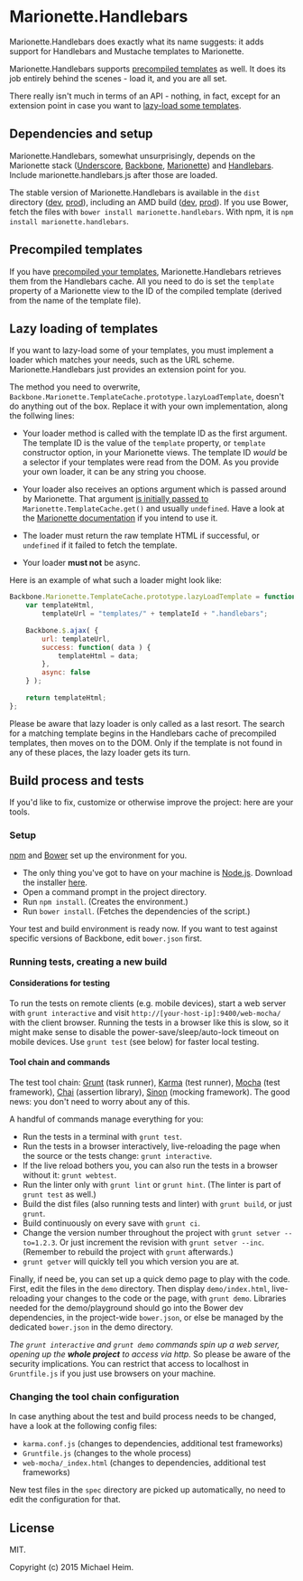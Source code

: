 # Marionette.Handlebars

Marionette.Handlebars does exactly what its name suggests: it adds support for Handlebars and Mustache templates to Marionette. 

Marionette.Handlebars supports [precompiled templates][hlb-precompiled] as well. It does its job entirely behind the scenes - load it, and you are all set.

There really isn't much in terms of an API - nothing, in fact, except for an extension point in case you want to [lazy-load some templates][lazy-loading].

## Dependencies and setup

Marionette.Handlebars, somewhat unsurprisingly, depends on the Marionette stack ([Underscore][], [Backbone][], [Marionette][]) and [Handlebars][]. Include marionette.handlebars.js after those are loaded.

The stable version of Marionette.Handlebars is available in the `dist` directory ([dev][dist-dev], [prod][dist-prod]), including an AMD build ([dev][dist-amd-dev], [prod][dist-amd-prod]). If you use Bower, fetch the files with `bower install marionette.handlebars`. With npm, it is `npm install marionette.handlebars`.

## Precompiled templates

If you have [precompiled your templates][hlb-precompiled], Marionette.Handlebars retrieves them from the Handlebars cache. All you need to do is set the `template` property of a Marionette view to the ID of the compiled template (derived from the name of the template file). 

## Lazy loading of templates

If you want to lazy-load some of your templates, you must implement a loader which matches your needs, such as the URL scheme. Marionette.Handlebars just provides an extension point for you.

The method you need to overwrite, `Backbone.Marionette.TemplateCache.prototype.lazyLoadTemplate`, doesn't do anything out of the box. Replace it with your own implementation, along the follwing lines:

- Your loader method is called with the template ID as the first argument. The template ID is the value of the `template` property, or `template` constructor option, in your Marionette views. The template ID _would_ be a selector if your templates were read from the DOM. As you provide your own loader, it can be any string you choose.

- Your loader also receives an options argument which is passed around by Marionette. That argument [is initially passed to][Marionette.TemplateCache-basic-usage] `Marionette.TemplateCache.get()` and usually `undefined`. Have a look at the [Marionette documentation][Marionette.TemplateCache-basic-usage] if you intend to use it.

- The loader must return the raw template HTML if successful, or `undefined` if it failed to fetch the template. 

- Your loader **must not** be async.

Here is an example of what such a loader might look like:

```javascript
Backbone.Marionette.TemplateCache.prototype.lazyLoadTemplate = function ( templateId, options ) {
    var templateHtml,
        templateUrl = "templates/" + templateId + ".handlebars";
      
    Backbone.$.ajax( {
        url: templateUrl,
        success: function( data ) {
            templateHtml = data;
        },
        async: false
    } );
    
    return templateHtml;
};
```

Please be aware that lazy loader is only called as a last resort. The search for a matching template begins in the Handlebars cache of precompiled templates, then moves on to the DOM. Only if the template is not found in any of these places, the lazy loader gets its turn.

## Build process and tests

If you'd like to fix, customize or otherwise improve the project: here are your tools.

### Setup

[npm][] and [Bower][] set up the environment for you. 

- The only thing you've got to have on your machine is [Node.js]. Download the installer [here][Node.js].
- Open a command prompt in the project directory.
- Run `npm install`. (Creates the environment.)
- Run `bower install`. (Fetches the dependencies of the script.)

Your test and build environment is ready now. If you want to test against specific versions of Backbone, edit `bower.json` first.

### Running tests, creating a new build

#### Considerations for testing

To run the tests on remote clients (e.g. mobile devices), start a web server with `grunt interactive` and visit `http://[your-host-ip]:9400/web-mocha/` with the client browser. Running the tests in a browser like this is slow, so it might make sense to disable the power-save/sleep/auto-lock timeout on mobile devices. Use `grunt test` (see below) for faster local testing.

#### Tool chain and commands

The test tool chain: [Grunt][] (task runner), [Karma][] (test runner), [Mocha][] (test framework), [Chai][] (assertion library), [Sinon][] (mocking framework). The good news: you don't need to worry about any of this.

A handful of commands manage everything for you:

- Run the tests in a terminal with `grunt test`.
- Run the tests in a browser interactively, live-reloading the page when the source or the tests change: `grunt interactive`.
- If the live reload bothers you, you can also run the tests in a browser without it: `grunt webtest`.
- Run the linter only with `grunt lint` or `grunt hint`. (The linter is part of `grunt test` as well.)
- Build the dist files (also running tests and linter) with `grunt build`, or just `grunt`.
- Build continuously on every save with `grunt ci`.
- Change the version number throughout the project with `grunt setver --to=1.2.3`. Or just increment the revision with `grunt setver --inc`. (Remember to rebuild the project with `grunt` afterwards.)
- `grunt getver` will quickly tell you which version you are at.

Finally, if need be, you can set up a quick demo page to play with the code. First, edit the files in the `demo` directory. Then display `demo/index.html`, live-reloading your changes to the code or the page, with `grunt demo`. Libraries needed for the demo/playground should go into the Bower dev dependencies, in the project-wide `bower.json`, or else be managed by the dedicated `bower.json` in the demo directory.

_The `grunt interactive` and `grunt demo` commands spin up a web server, opening up the **whole project** to access via http._ So please be aware of the security implications. You can restrict that access to localhost in `Gruntfile.js` if you just use browsers on your machine.

### Changing the tool chain configuration

In case anything about the test and build process needs to be changed, have a look at the following config files:

- `karma.conf.js` (changes to dependencies, additional test frameworks)
- `Gruntfile.js`  (changes to the whole process)
- `web-mocha/_index.html` (changes to dependencies, additional test frameworks)

New test files in the `spec` directory are picked up automatically, no need to edit the configuration for that.

## License

MIT.

Copyright (c) 2015 Michael Heim.

[dist-dev]: https://raw.github.com/hashchange/marionette.handlebars/master/dist/marionette.handlebars.js "marionette.handlebars.js"
[dist-prod]: https://raw.github.com/hashchange/marionette.handlebars/master/dist/marionette.handlebars.min.js "marionette.handlebars.min.js"
[dist-amd-dev]: https://raw.github.com/hashchange/marionette.handlebars/master/dist/amd/marionette.handlebars.js "marionette.handlebars.js, AMD build"
[dist-amd-prod]: https://raw.github.com/hashchange/marionette.handlebars/master/dist/amd/marionette.handlebars.min.js "marionette.handlebars.min.js, AMD build"

[lazy-loading]: #lazy-loading-of-templates

[Backbone]: http://backbonejs.org/ "Backbone.js"
[Underscore]: http://underscorejs.org/ "Underscore.js"
[Marionette]: http://marionettejs.com/ "Marionette.js - The Backbone Framework"
[Handlebars]: http://handlebarsjs.com/ "Handlebars.js - Minimal Templating on Steroids"
[hlb-precompiled]: http://handlebarsjs.com/precompilation.html "Handlebars.js: Precompiling templates"
[Marionette.TemplateCache-basic-usage]: http://marionettejs.com/docs/marionette.templatecache.html#basic-usage "Marionette.TemplateCache: Basic Usage"

[Node.js]: http://nodejs.org/ "Node.js"
[Bower]: http://bower.io/ "Bower: a package manager for the web"
[npm]: https://npmjs.org/ "npm: Node Packaged Modules"
[Grunt]: http://gruntjs.com/ "Grunt: The JavaScript Task Runner"
[Karma]: http://karma-runner.github.io/ "Karma - Spectacular Test Runner for Javascript"
[Mocha]: http://visionmedia.github.io/mocha/ "Mocha - the fun, simple, flexible JavaScript test framework"
[Chai]: http://chaijs.com/ "Chai: a BDD / TDD assertion library"
[Sinon]: http://sinonjs.org/ "Sinon.JS - Versatile standalone test spies, stubs and mocks for JavaScript"
[JSHint]: http://www.jshint.com/ "JSHint, a JavaScript Code Quality Tool"